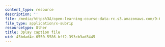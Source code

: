 ```yaml
---
content_type: resource
description: ''
file: /media/https%3A/open-learning-course-data-rc.s3.amazonaws.com/9-00sc-introduction-to-psychology-fall-2011/45bdad4e65505586bff2393cb3ad3445_-cK1og4ElKE.vtt
file_type: application/x-subrip
resourcetype: Other
title: 3play caption file
uid: 45bdad4e-6550-5586-bff2-393cb3ad3445
---
```

